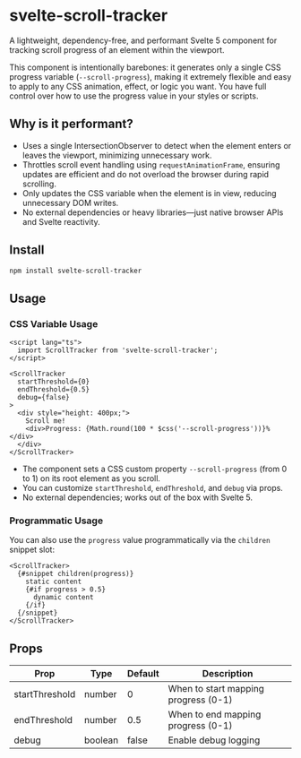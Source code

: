 

# svelte-scroll-tracker


A lightweight, dependency-free, and performant Svelte 5 component for tracking scroll progress of an element within the viewport.

This component is intentionally barebones: it generates only a single CSS progress variable (`--scroll-progress`), making it extremely flexible and easy to apply to any CSS animation, effect, or logic you want. You have full control over how to use the progress value in your styles or scripts.

## Why is it performant?

- Uses a single IntersectionObserver to detect when the element enters or leaves the viewport, minimizing unnecessary work.
- Throttles scroll event handling using `requestAnimationFrame`, ensuring updates are efficient and do not overload the browser during rapid scrolling.
- Only updates the CSS variable when the element is in view, reducing unnecessary DOM writes.
- No external dependencies or heavy libraries—just native browser APIs and Svelte reactivity.

## Install

```sh
npm install svelte-scroll-tracker
```


## Usage

### CSS Variable Usage

```svelte
<script lang="ts">
  import ScrollTracker from 'svelte-scroll-tracker';
</script>

<ScrollTracker
  startThreshold={0}
  endThreshold={0.5}
  debug={false}
>
  <div style="height: 400px;">
    Scroll me!
    <div>Progress: {Math.round(100 * $css('--scroll-progress'))}%</div>
  </div>
</ScrollTracker>
```

- The component sets a CSS custom property `--scroll-progress` (from 0 to 1) on its root element as you scroll.
- You can customize `startThreshold`, `endThreshold`, and `debug` via props.
- No external dependencies; works out of the box with Svelte 5.

### Programmatic Usage

You can also use the `progress` value programmatically via the `children` snippet slot:

```svelte
<ScrollTracker>
  {#snippet children(progress)}
    static content
    {#if progress > 0.5}
      dynamic content
    {/if}
  {/snippet}
</ScrollTracker>
```

## Props

| Prop            | Type    | Default | Description                                      |
|-----------------|---------|---------|--------------------------------------------------|
| startThreshold  | number  | 0       | When to start mapping progress (0-1)             |
| endThreshold    | number  | 0.5     | When to end mapping progress (0-1)               |
| debug           | boolean | false   | Enable debug logging                             |
